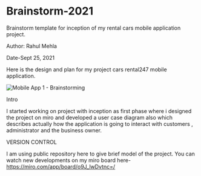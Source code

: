 # Brainstorm-2021
Brainstorm template for inception of my rental cars mobile application project.

Author: Rahul Mehla

Date-Sept 25, 2021

Here is the design and plan for my project cars rental247 mobile application.

![Mobile App 1 - Brainstorming](https://user-images.githubusercontent.com/25864801/134763616-d65a3269-bb4e-46c7-84f3-fce86cdd4841.jpg)


Intro

I started working on project with inception as first phase where i designed the project on miro and developed a user case diagram also
which describes actually how the application is going to interact with customers , administrator and the business owner.

VERSION CONTROL

I am using public repository here to give brief model of the project. You can watch new developments on my miro board here- https://miro.com/app/board/o9J_lwDvtnc=/

